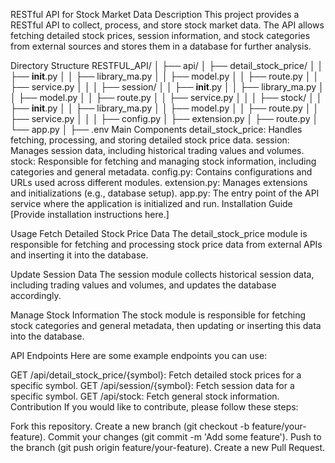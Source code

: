 RESTful API for Stock Market Data
Description
This project provides a RESTful API to collect, process, and store stock market data. The API allows fetching detailed stock prices, session information, and stock categories from external sources and stores them in a database for further analysis.

Directory Structure
RESTFUL_API/
│
├── api/
│   ├── detail_stock_price/
│   │   ├── __init__.py
│   │   ├── library_ma.py
│   │   ├── model.py
│   │   ├── route.py
│   │   ├── service.py
│   │
│   ├── session/
│   │   ├── __init__.py
│   │   ├── library_ma.py
│   │   ├── model.py
│   │   ├── route.py
│   │   ├── service.py
│   │
│   ├── stock/
│   │   ├── __init__.py
│   │   ├── library_ma.py
│   │   ├── model.py
│   │   ├── route.py
│   │   ├── service.py
│   │
│   ├── config.py
│   ├── extension.py
│   ├── route.py
│   └── app.py
│
├── .env
Main Components
detail_stock_price: Handles fetching, processing, and storing detailed stock price data.
session: Manages session data, including historical trading values and volumes.
stock: Responsible for fetching and managing stock information, including categories and general metadata.
config.py: Contains configurations and URLs used across different modules.
extension.py: Manages extensions and initializations (e.g., database setup).
app.py: The entry point of the API service where the application is initialized and run.
Installation Guide
[Provide installation instructions here.]

Usage
Fetch Detailed Stock Price Data
The detail_stock_price module is responsible for fetching and processing stock price data from external APIs and inserting it into the database.

Update Session Data
The session module collects historical session data, including trading values and volumes, and updates the database accordingly.

Manage Stock Information
The stock module is responsible for fetching stock categories and general metadata, then updating or inserting this data into the database.

API Endpoints
Here are some example endpoints you can use:

GET /api/detail_stock_price/{symbol}: Fetch detailed stock prices for a specific symbol.
GET /api/session/{symbol}: Fetch session data for a specific symbol.
GET /api/stock: Fetch general stock information.
Contribution
If you would like to contribute, please follow these steps:

Fork this repository.
Create a new branch (git checkout -b feature/your-feature).
Commit your changes (git commit -m 'Add some feature').
Push to the branch (git push origin feature/your-feature).
Create a new Pull Request.
